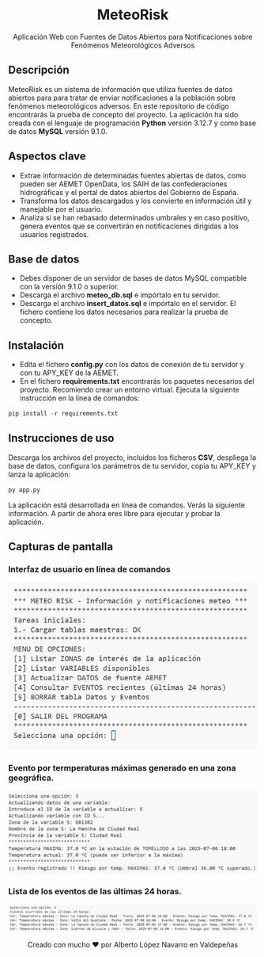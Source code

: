 <h1 align="center">
    <br>
    MeteoRisk
    <br>
</h1>

<p align="center">
Aplicación Web con Fuentes de Datos Abiertos para Notificaciones sobre Fenómenos Meteorológicos Adversos
</p>

## Descripción
MeteoRisk es un sistema de información que utiliza fuentes de datos abiertos para para tratar de enviar notificaciones a la población sobre fenómenos meteorológicos adversos. En este repositorio de código encontrarás la prueba de concepto del proyecto. La aplicación ha sido creada con el lenguaje de programación **Python** versión 3.12.7 y como base de datos **MySQL** versión 9.1.0.
## Aspectos clave
* Extrae información de determinadas fuentes abiertas de datos, como pueden ser AEMET OpenData, los SAIH de las confederaciones hidrográficas y el portal de datos abiertos del Gobierno de España.
* Transforma los datos descargados y los convierte en información útil y manejable por el usuario.
* Analiza si se han rebasado determinados umbrales y en caso positivo, genera eventos que se convertirán en notificaciones dirigidas a los usuarios registrados.
## Base de datos
* Debes disponer de un servidor de bases de datos MySQL compatible con la versión 9.1.0 o superior.
* Descarga el archivo **meteo_db.sql** e impórtalo en tu servidor.
* Descarga el archivo **insert_datos.sql** e impórtalo en el servidor. El fichero contiene los datos necesarios para realizar la prueba de concepto.
## Instalación 
* Edita el fichero **config.py** con los datos de conexión de tu servidor y con tu APY_KEY de la AEMET. 
* En el fichero **requirements.txt** encontrarás los paquetes necesarios del proyecto. Recomiendo crear un entorno virtual.
Ejecuta la siguiente instrucción en la línea de comandos:
```python
pip install -r requirements.txt
```
## Instrucciones de uso
Descarga los archivos del proyecto, incluidos los ficheros **CSV**, despliega la base de datos, configura los parámetros de tu servidor, copia tu APY_KEY y lanza la aplicación:
```python
py app.py
```
La aplicación está desarrollada en línea de comandos. Verás la siguiente información. A partir de ahora eres libre para ejecutar y probar la aplicación.
## Capturas de pantalla
### Interfaz de usuario en línea de comandos
![Screenshot 1](/img/imagen1.png)
### Evento por termperaturas máximas generado en una zona geográfica.
![Screenshot 2](/img/imagen2.png)
### Lista de los eventos de las últimas 24 horas.
![Screenshot 3](/img/imagen3.png)
<p align="center">
 Creado con mucho ❤️ por Alberto López Navarro en Valdepeñas
</p>
